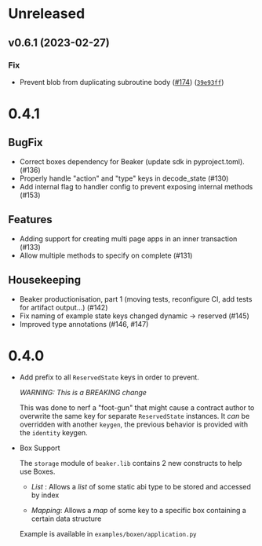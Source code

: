 # Unreleased

<!--next-version-placeholder-->

## v0.6.1 (2023-02-27)
### Fix
* Prevent blob from duplicating subroutine body ([#174](https://github.com/algorand-devrel/beaker/issues/174)) ([`39e93ff`](https://github.com/algorand-devrel/beaker/commit/39e93ff2e6d02cf9b12b4c63b6dfb10376c2857c))

# 0.4.1

 ## BugFix

 - Correct boxes dependency for Beaker (update sdk in pyproject.toml). (#136)
 - Properly handle "action" and "type" keys in decode_state (#130)
 - Add internal flag to handler config to prevent exposing internal methods (#153)

## Features

 - Adding support for creating multi page apps in an inner transaction (#133)
 - Allow multiple methods to specify on complete (#131)

 ## Housekeeping

 - Beaker productionisation, part 1 (moving tests, reconfigure CI, add tests for artifact output...) (#142)
 - Fix naming of example state keys changed dynamic -> reserved (#145)
 - Improved type annotations (#146, #147)








# 0.4.0 


- Add prefix to all `ReservedState` keys in order to prevent. 

    *WARNING: This is a BREAKING change* 

    This was done to nerf a "foot-gun" that might cause a contract author to overwrite the same key for separate `ReservedState` instances. It _can_ be overridden with another `keygen`, the previous behavior is provided with the `identity` keygen.
 

- Box Support

    The `storage` module of `beaker.lib` contains 2 new constructs to help use Boxes.

    - *List* : Allows a _list_ of some static abi type to be stored and accessed by index

    - *Mapping*: Allows a _map_ of some key to a specific box containing a certain data structure

    Example is available in `examples/boxen/application.py`
